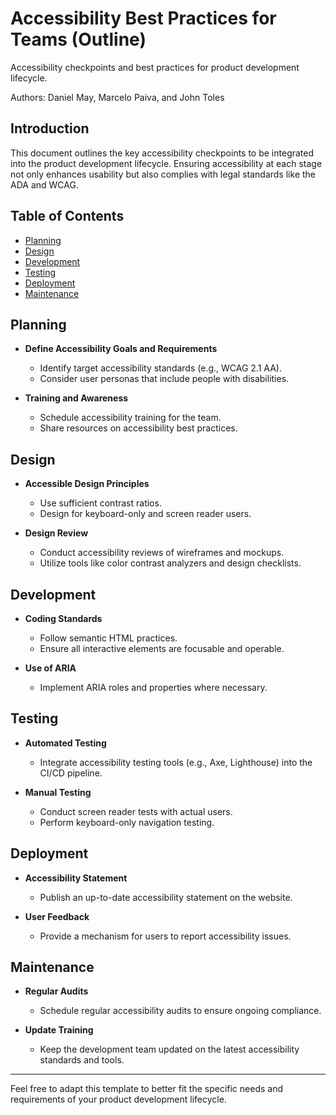 # Accessibility Best Practices for Teams (Outline)
Accessibility checkpoints and best practices for product development lifecycle.

Authors: Daniel May, Marcelo Paiva, and John Toles

## Introduction
This document outlines the key accessibility checkpoints to be integrated into the product development lifecycle. Ensuring accessibility at each stage not only enhances usability but also complies with legal standards like the ADA and WCAG.

## Table of Contents
- [Planning](#planning)
- [Design](#design)
- [Development](#development)
- [Testing](#testing)
- [Deployment](#deployment)
- [Maintenance](#maintenance)

## Planning
- **Define Accessibility Goals and Requirements**
  - Identify target accessibility standards (e.g., WCAG 2.1 AA).
  - Consider user personas that include people with disabilities.

- **Training and Awareness**
  - Schedule accessibility training for the team.
  - Share resources on accessibility best practices.

## Design
- **Accessible Design Principles**
  - Use sufficient contrast ratios.
  - Design for keyboard-only and screen reader users.

- **Design Review**
  - Conduct accessibility reviews of wireframes and mockups.
  - Utilize tools like color contrast analyzers and design checklists.

## Development
- **Coding Standards**
  - Follow semantic HTML practices.
  - Ensure all interactive elements are focusable and operable.

- **Use of ARIA**
  - Implement ARIA roles and properties where necessary.

## Testing
- **Automated Testing**
  - Integrate accessibility testing tools (e.g., Axe, Lighthouse) into the CI/CD pipeline.

- **Manual Testing**
  - Conduct screen reader tests with actual users.
  - Perform keyboard-only navigation testing.

## Deployment
- **Accessibility Statement**
  - Publish an up-to-date accessibility statement on the website.

- **User Feedback**
  - Provide a mechanism for users to report accessibility issues.

## Maintenance
- **Regular Audits**
  - Schedule regular accessibility audits to ensure ongoing compliance.

- **Update Training**
  - Keep the development team updated on the latest accessibility standards and tools.

---

Feel free to adapt this template to better fit the specific needs and requirements of your product development lifecycle.
